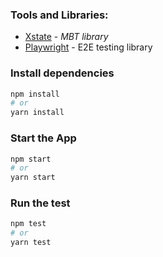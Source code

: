 ### Tools and Libraries:

- [Xstate](https://xstate.js.org/docs/) - _MBT library_
- [Playwright](https://playwright.dev/) - E2E testing library

### Install dependencies

```bash
npm install
# or
yarn install
```

### Start the App

```bash
npm start
# or
yarn start
```

### Run the test

```bash
npm test
# or
yarn test
```
